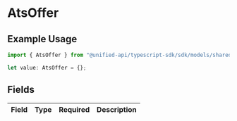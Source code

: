 # AtsOffer

## Example Usage

```typescript
import { AtsOffer } from "@unified-api/typescript-sdk/sdk/models/shared";

let value: AtsOffer = {};
```

## Fields

| Field       | Type        | Required    | Description |
| ----------- | ----------- | ----------- | ----------- |